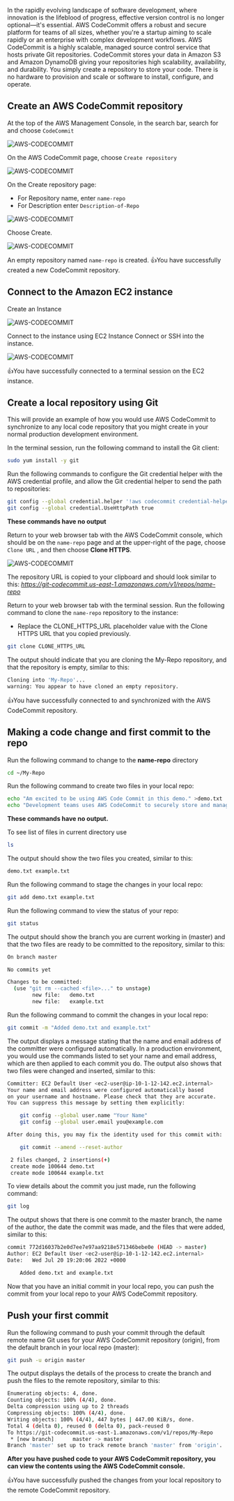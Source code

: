 In the rapidly evolving landscape of software development, where innovation is the lifeblood of progress, effective version control is no longer optional—it's essential. AWS CodeCommit offers a robust and secure platform for teams of all sizes, whether you're a startup aiming to scale rapidly or an enterprise with complex development workflows. AWS CodeCommit is a highly scalable, managed source control service that hosts private Git repositories. CodeCommit stores your data in Amazon S3 and Amazon DynamoDB giving your repositories high scalability, availability, and durability. You simply create a repository to store your code. There is no hardware to provision and scale or software to install, configure, and operate.

## Create an AWS CodeCommit repository

At the top of the AWS Management Console, in the search bar, search for and choose `CodeCommit`

![AWS-CODECOMMIT](/assets/images/favicon/codecommit.png)

On the AWS CodeCommit page, choose `Create repository`

![AWS-CODECOMMIT](/assets/images/favicon/createrepo.png)

On the Create repository page:
- For Repository name, enter `name-repo`
- For Description enter `Description-of-Repo`

![AWS-CODECOMMIT](/assets/images/favicon/ReponameandDescription.PNG)

Choose Create.

![AWS-CODECOMMIT](/assets/images/favicon/create.png)

An empty repository named `name-repo` is created. :thumbsup:You have successfully created a new CodeCommit repository.

## Connect to the Amazon EC2 instance

Create an Instance

![AWS-CODECOMMIT](/assets/images/favicon/CreateInstance.PNG)

Connect to the instance using EC2 Instance Connect or SSH into the instance.

![AWS-CODECOMMIT](/assets/images/favicon/connecttoInstance.png)

:thumbsup:You have successfully connected to a terminal session on the EC2 instance.


## Create a local repository using Git

This will provide an example of how you would use AWS CodeCommit to synchronize to any local code repository that you might create in your normal production development environment.

In the terminal session, run the following command to install the Git client:

```bash
sudo yum install -y git
```

Run the following commands to configure the Git credential helper with the AWS credential profile, and allow the Git credential helper to send the path to repositories:
```bash
git config --global credential.helper '!aws codecommit credential-helper $@'
git config --global credential.UseHttpPath true
```
**These commands have no output**

Return to your web browser tab with the AWS CodeCommit console, which should be on the `name-repo` page and at the upper-right of the page, choose `Clone URL` , and then choose **Clone HTTPS**.

![AWS-CODECOMMIT](/assets/images/favicon/CloneURL.png)

The repository URL is copied to your clipboard and should look similar to this: _https://git-codecommit.us-east-1.amazonaws.com/v1/repos/name-repo_


Return to your web browser tab with the terminal session. Run the following command to clone the `name-repo` repository to the instance:
- Replace the CLONE_HTTPS_URL placeholder value with the Clone HTTPS URL that you copied previously.
```bash
git clone CLONE_HTTPS_URL
```

The output should indicate that you are cloning the My-Repo repository, and that the repository is empty, similar to this:
```bash
Cloning into 'My-Repo'...
warning: You appear to have cloned an empty repository.
```

:thumbsup:You have successfully connected to and synchronized with the AWS CodeCommit repository.

## Making a code change and first commit to the repo

 Run the following command to change to the **name-repo** directory
 ```bash
cd ~/My-Repo
```

Run the following command to create two files in your local repo:

```bash
echo "Am excited to be using AWS Code Commit in this demo." >demo.txt
echo "Development teams uses AWS CodeCommit to securely store and manage code repositories in the cloud. " >example.txt
```
**These commands have no output.**

To see list of files in current directory use
```bash
ls
```
The output should show the two files you created, similar to this:
```bash
demo.txt example.txt
```

Run the following command to stage the changes in your local repo:

```bash
git add demo.txt example.txt
```

Run the following command to view the status of your repo:
```bash
git status
```
The output should show the branch you are current working in (master) and that the two files are ready to be committed to the repository, similar to this:
```bash
On branch master

No commits yet

Changes to be committed:
  (use "git rm --cached <file>..." to unstage)
        new file:   demo.txt
        new file:   example.txt
```

Run the following command to commit the changes in your local repo:
```bash
git commit -m "Added demo.txt and example.txt"
```

The output displays a message stating that the name and email address of the committer were configured automatically. In a production environment, you would use the commands listed to set your name and email address, which are then applied to each commit you do. The output also shows that two files were changed and inserted, similar to this:
```bash
Committer: EC2 Default User <ec2-user@ip-10-1-12-142.ec2.internal>
Your name and email address were configured automatically based
on your username and hostname. Please check that they are accurate.
You can suppress this message by setting them explicitly:

    git config --global user.name "Your Name"
    git config --global user.email you@example.com

After doing this, you may fix the identity used for this commit with:

    git commit --amend --reset-author

 2 files changed, 2 insertions(+)
 create mode 100644 demo.txt
 create mode 100644 example.txt
```

To view details about the commit you just made, run the following command:

```bash
git log
```
The output shows that there is one commit to the master branch, the name of the author, the date the commit was made, and the files that were added, similar to this:

```bash
commit 772d16037b2e0d7ee7e97aa9218e571346bebe0e (HEAD -> master)
Author: EC2 Default User <ec2-user@ip-10-1-12-142.ec2.internal>
Date:   Wed Jul 20 19:20:06 2022 +0000

    Added demo.txt and example.txt
```

Now that you have an initial commit in your local repo, you can push the commit from your local repo to your AWS CodeCommit repository.

## Push your first commit

Run the following command to push your commit through the default remote name Git uses for your AWS CodeCommit repository (origin), from the default branch in your local repo (master):
```bash
git push -u origin master
```

The output displays the details of the process to create the branch and push the files to the remote repository, similar to this:
```bash
Enumerating objects: 4, done.
Counting objects: 100% (4/4), done.
Delta compression using up to 2 threads
Compressing objects: 100% (4/4), done.
Writing objects: 100% (4/4), 447 bytes | 447.00 KiB/s, done.
Total 4 (delta 0), reused 0 (delta 0), pack-reused 0
To https://git-codecommit.us-east-1.amazonaws.com/v1/repos/My-Repo
 * [new branch]      master -> master
Branch 'master' set up to track remote branch 'master' from 'origin'.
```
**After you have pushed code to your AWS CodeCommit repository, you can view the contents using the AWS CodeCommit console.**

:thumbsup:You have successfully pushed the changes from your local repository to the remote CodeCommit repository.





